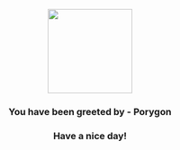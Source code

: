 <p align="center">
    <img src="https://raw.githubusercontent.com/PokeAPI/sprites/master/sprites/pokemon/137.png" width="150" height="150">
</p>
<h3 align="center">You have been greeted by - <b>Porygon</b></h3>
<h3 align="center">Have a nice day!</h3>
